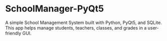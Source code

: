 # SchoolManager-PyQt5
A simple School Management System built with Python, PyQt5, and SQLite.   This app helps manage students, teachers, classes, and grades in a user-friendly GUI.  
